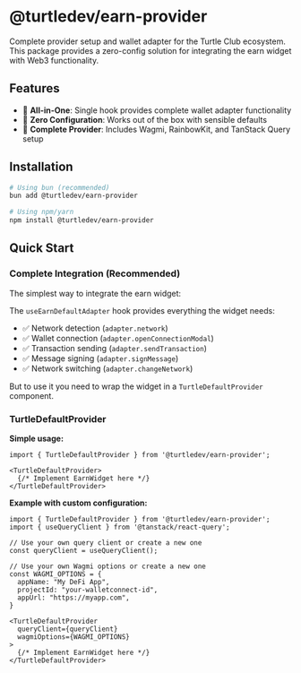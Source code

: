 # @turtledev/earn-provider

Complete provider setup and wallet adapter for the Turtle Club ecosystem. This package provides a zero-config solution for integrating the earn widget with Web3 functionality.

## Features

- 🎯 **All-in-One**: Single hook provides complete wallet adapter functionality
- 🚀 **Zero Configuration**: Works out of the box with sensible defaults  
- 🔌 **Complete Provider**: Includes Wagmi, RainbowKit, and TanStack Query setup


## Installation

```bash
# Using bun (recommended)
bun add @turtledev/earn-provider

# Using npm/yarn
npm install @turtledev/earn-provider
```

## Quick Start

### Complete Integration (Recommended)

The simplest way to integrate the earn widget:

The `useEarnDefaultAdapter` hook provides everything the widget needs:
- ✅ Network detection (`adapter.network`)
- ✅ Wallet connection (`adapter.openConnectionModal`)
- ✅ Transaction sending (`adapter.sendTransaction`)
- ✅ Message signing (`adapter.signMessage`)
- ✅ Network switching (`adapter.changeNetwork`)

But to use it you need to wrap the widget in a `TurtleDefaultProvider` component.


### TurtleDefaultProvider

**Simple usage:**

```tsx
import { TurtleDefaultProvider } from '@turtledev/earn-provider';

<TurtleDefaultProvider>
  {/* Implement EarnWidget here */}
</TurtleDefaultProvider>
````


**Example with custom configuration:**

```tsx
import { TurtleDefaultProvider } from '@turtledev/earn-provider';
import { useQueryClient } from '@tanstack/react-query';

// Use your own query client or create a new one
const queryClient = useQueryClient();

// Use your own Wagmi options or create a new one
const WAGMI_OPTIONS = {
  appName: "My DeFi App",
  projectId: "your-walletconnect-id",
  appUrl: "https://myapp.com",
}

<TurtleDefaultProvider 
  queryClient={queryClient}
  wagmiOptions={WAGMI_OPTIONS}
>
  {/* Implement EarnWidget here */}
</TurtleDefaultProvider>
```